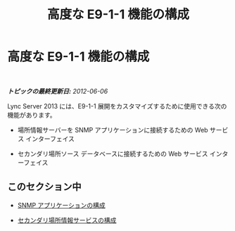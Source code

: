 ﻿---
title: 高度な E9-1-1 機能の構成
TOCTitle: 高度な E9-1-1 機能の構成
ms:assetid: 80412a02-88f0-4b8a-a187-cc5f38797dd6
ms:mtpsurl: https://technet.microsoft.com/ja-jp/library/Gg398645(v=OCS.15)
ms:contentKeyID: 48272676
ms.date: 05/19/2016
mtps_version: v=OCS.15
ms.translationtype: HT
---

# 高度な E9-1-1 機能の構成

 

_**トピックの最終更新日:** 2012-06-06_

Lync Server 2013 には、E9-1-1 展開をカスタマイズするために使用できる次の機能があります。

  - 場所情報サーバーを SNMP アプリケーションに接続するための Web サービス インターフェイス

  - セカンダリ場所ソース データベースに接続するための Web サービス インターフェイス

## このセクション中

  - [SNMP アプリケーションの構成](lync-server-2013-configure-an-snmp-application.md)

  - [セカンダリ場所情報サービスの構成](lync-server-2013-configure-a-secondary-location-information-service.md)

